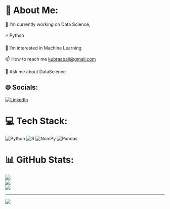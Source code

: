 # 💫 About Me:
🔭 I’m currently working on Data Science,<br><br>⚡ Python<br><br>👀 I’m interested in Machine Learning<br><br>📫 How to reach me kubraabali@gmail.com<br><br>💬 Ask me about DataScience


## 🌐 Socials:
[![LinkedIn](https://img.shields.io/badge/LinkedIn-%230077B5.svg?logo=linkedin&logoColor=white)](https://linkedin.com/in/linkedin.com/in/kubraabali/) 

# 💻 Tech Stack:
![Python](https://img.shields.io/badge/python-3670A0?style=for-the-badge&logo=python&logoColor=ffdd54) ![R](https://img.shields.io/badge/r-%23276DC3.svg?style=for-the-badge&logo=r&logoColor=white) ![NumPy](https://img.shields.io/badge/numpy-%23013243.svg?style=for-the-badge&logo=numpy&logoColor=white) ![Pandas](https://img.shields.io/badge/pandas-%23150458.svg?style=for-the-badge&logo=pandas&logoColor=white)
# 📊 GitHub Stats:
![](https://github-readme-stats.vercel.app/api?username=kubraabali&theme=nightowl&hide_border=false&include_all_commits=false&count_private=false)<br/>
![](https://github-readme-streak-stats.herokuapp.com/?user=kubraabali&theme=nightowl&hide_border=false)<br/>
![](https://github-readme-stats.vercel.app/api/top-langs/?username=kubraabali&theme=nightowl&hide_border=false&include_all_commits=false&count_private=false&layout=compact)

---
[![](https://visitcount.itsvg.in/api?id=kubraabali&icon=0&color=0)](https://visitcount.itsvg.in)

<!-- Proudly created with GPRM ( https://gprm.itsvg.in ) -->

